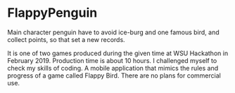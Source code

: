 # FlappyPenguin
Main character penguin have to avoid ice-burg and one famous bird, and collect points, so that set a new records.

It is one of two games produced during the given time at WSU Hackathon in February 2019.
Production time is about 10 hours. I challenged myself to check my skills of coding. A mobile application that mimics the rules and progress of a game called Flappy Bird. There are no plans for commercial use.
